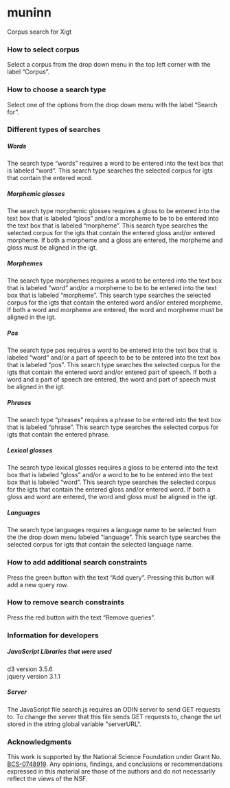 # muninn
Corpus search for Xigt


### How to select corpus

Select a corpus from the drop down menu in the top left corner with the label “Corpus”.

### How to choose a search type

Select one of the options from the drop down menu with the label “Search for”.

### Different types of searches

##### Words

The search type “words” requires a word to be entered into the text box that is labeled “word”. This search type searches the selected corpus for igts that contain the entered word.

##### Morphemic glosses

The search type morphemic glosses requires a gloss to be entered into the text box that is labeled “gloss” and/or a morpheme to be to be entered into the text box that is labeled “morpheme”. This search type searches the selected corpus for the igts that contain the entered gloss and/or entered morpheme. If both a morpheme and a gloss are entered, the morpheme and gloss must be aligned in the igt.

##### Morphemes

The search type morphemes requires a word to be entered into the text box that is labeled “word” and/or a morpheme to be to be entered into the text box that is labeled “morpheme”. This search type searches the selected corpus for the igts that contain the entered word and/or entered morpheme. If both a word and morpheme are entered, the word and morpheme must be aligned in the igt.

##### Pos

The search type pos requires a word to be entered into the text box that is labeled “word” and/or a part of speech to be to be entered into the text box that is labeled “pos”. This search type searches the selected corpus for the igts that contain the entered word and/or entered part of speech. If both a word and a part of speech are entered, the word and part of speech must be aligned in the igt.

##### Phrases

The search type “phrases” requires a phrase to be entered into the text box that is labeled “phrase”. This search type searches the selected corpus for igts that contain the entered phrase.

##### Lexical glosses

The search type lexical glosses requires a gloss to be entered into the text box that is labeled “gloss” and/or a word to be to be entered into the text box that is labeled “word”. This search type searches the selected corpus for the igts that contain the entered gloss and/or entered word. If both a gloss and word are entered, the word and gloss must be aligned in the igt.

##### Languages

The search type languages requires a language name to be selected from the the drop down menu labeled “language”. This search type searches the selected corpus for igts that contain the selected language name.

### How to add additional search constraints

Press the green button with the text “Add query”. Pressing this button will add a new query row.

### How to remove search constraints

Press the red button with the text “Remove queries”.

### Information for developers

##### JavaScript Libraries that were used

d3 version 3.5.6 <br />
jquery version 3.1.1

##### Server

The JavaScript file search.js requires an ODIN server to send GET requests to. To change the server that this file sends GET requests  to, change the url stored in the string global variable "serverURL".

### Acknowledgments

This work is supported by the National Science Foundation under Grant No.
[BCS-0748919](https://www.nsf.gov/awardsearch/showAward?AWD_ID=0748919). Any opinions, findings, and conclusions or recommendations expressed in this material are those of the authors and do not necessarily reflect the views of the NSF. 

